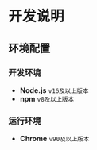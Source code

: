 # 开发说明

## 环境配置

### 开发环境

- **Node.js** `v16及以上版本`
- **npm** `v8及以上版本`

### 运行环境

- **Chrome** `v90及以上版本`

## 
